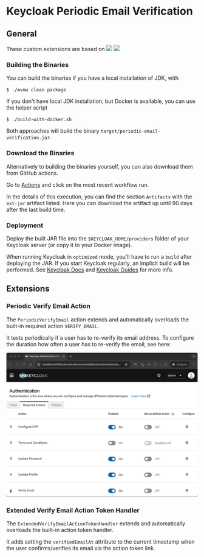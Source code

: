# Keycloak Periodic Email Verification

## General

These custom extensions are based on
![](https://img.shields.io/badge/Keycloak-26.3-blue)
![](https://img.shields.io/badge/Java-21-f89820)

### Building the Binaries

You can build the binaries if you have a local installation of JDK, with

    $ ./mvnw clean package

If you don't have local JDK installation, but Docker is available, you can use the helper script

    $ ./build-with-docker.sh

Both approaches will build the binary `target/periodic-email-verification.jar`.

### Download the Binaries

Alternatively to building the binaries yourself, you can also download them from GitHub actions.

Go to [Actions](https://github.com/dasniko/keycloak-periodic-email-verification/actions/workflows/maven.yml) and click on the most recent workflow run.

In the details of this execution, you can find the section `Artifacts` with the `ext-jar` artifact listed.
Here you can download the artifact up until 90 days after the last build time.

### Deployment

Deploy the built JAR file into the `$KEYCLOAK_HOME/providers` folder of your Keycloak server (or copy it to your Docker image).

When running Keycloak in `optimized` mode, you'll have to run a `build` after deploying the JAR.
If you start Keycloak regularly, an implicit build will be performed.
See [Keycloak Docs](https://www.keycloak.org/docs) and [Keycloak Guides](https://www.keycloak.org/guides) for more info.

## Extensions

### Periodic Verify Email Action

The `PeriodicVerifyEmail` action extends and automatically overloads the built-in required action `VERIFY_EMAIL`.

It tests periodically if a user has to re-verify its email address.
To configure the duration how often a user has to re-verify the email, see here:

![](doc/periodic-verify-email.gif)

### Extended Verify Email Action Token Handler

The `ExtendedVerifyEmailActionTokenHandler` extends and automatically overloads the built-in action token handler.

It adds setting the `verifiedEmailAt` attribute to the current timestamp when the user confirms/verifies its email via the action token link.
